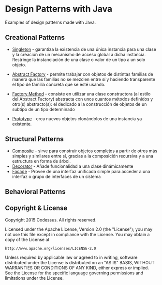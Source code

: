 # Design Patterns with Java

Examples of design patterns made with Java.

## Creational Patterns

* [Singleton](https://es.wikipedia.org/wiki/Singleton) - garantiza la existencia de una única instancia para una clase 
y la creación de un mecanismo de acceso global a dicha instancia. Restringe la instanciación de una clase o valor de un tipo a un solo objeto.

* [Abstract Factory](https://es.wikipedia.org/wiki/Abstract_Factory) - permite trabajar con objetos de distintas familias 
de manera que las familias no se mezclen entre sí y haciendo transparente el tipo de familia concreta que se esté usando.

* [Factory Method](https://es.wikipedia.org/wiki/Factory_Method_%28patr%C3%B3n_de_dise%C3%B1o%29) - consiste en utilizar una clase constructora (al estilo del Abstract Factory) abstracta con unos cuantos métodos definidos y otro(s) abstracto(s): el dedicado a la construcción de objetos de un subtipo de un tipo determinado

* [Prototype]() -  crea nuevos objetos clonándolos de una instancia ya existente.


## Structural Patterns

* [Composite](https://es.wikipedia.org/wiki/Composite_%28patr%C3%B3n_de_dise%C3%B1o%29) - sirve para construir objetos complejos a partir de otros más simples y similares entre sí, gracias a la composición recursiva y a una estructura en forma de árbol.
* [Decorator](https://es.wikipedia.org/wiki/Decorator_%28patr%C3%B3n_de_dise%C3%B1o%29) - Añade funcionalidad a una clase dinámicamente
* [Facade](https://es.wikipedia.org/wiki/Facade_%28patr%C3%B3n_de_dise%C3%B1o%29) - Provee de una interfaz unificada simple para acceder a una interfaz o grupo de interfaces de un sistema


## Behavioral Patterns



## Copyright & License

Copyright 2015 Codessus. All rights reserved.

Licensed under the Apache License, Version 2.0 (the "License");
you may not use this file except in compliance with the License.
You may obtain a copy of the License at

    http://www.apache.org/licenses/LICENSE-2.0

Unless required by applicable law or agreed to in writing, software
distributed under the License is distributed on an "AS IS" BASIS,
WITHOUT WARRANTIES OR CONDITIONS OF ANY KIND, either express or implied.
See the License for the specific language governing permissions and
limitations under the License.
